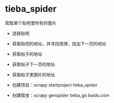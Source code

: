 # tieba_spider
爬取某个贴吧里所有的图片

* 选择贴吧
* 获取贴吧的地址，并寻找规律，找出下一页的地址
* 获取帖子的地址
* 获取帖子下一页的地址
* 获取帖子里图片的地址

* 创建项目：scrapy startproject tieba_spider
* 创建爬虫：scrapy genspider tieba_go baidu.com